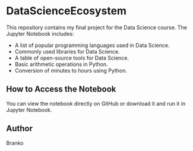 # DataScienceEcosystem

This repository contains my final project for the Data Science course. The Jupyter Notebook includes:

- A list of popular programming languages used in Data Science.
- Commonly used libraries for Data Science.
- A table of open-source tools for Data Science.
- Basic arithmetic operations in Python.
- Conversion of minutes to hours using Python.

## How to Access the Notebook

You can view the notebook directly on GitHub or download it and run it in Jupyter Notebook.

## Author

Branko
